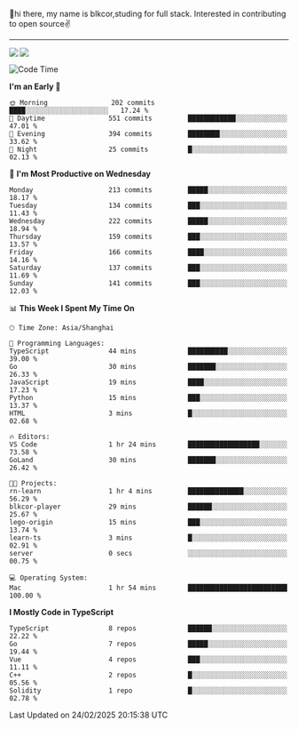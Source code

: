 👋hi there, my name is blkcor,studing for full stack.
Interested in contributing to open source✌️

<hr/>

![](https://github-readme-stats.vercel.app/api?username=blkcor)
<a href="https://github.com/blkcor/github-readme-stats">
    <img align="left" src="https://github-readme-stats.vercel.app/api/top-langs/?username=blkcor&hide=jupyter%20notebook,shaderlab,tex,c%23&langs_count=9" />
</a>


<!--START_SECTION:waka-->
![Code Time](http://img.shields.io/badge/Code%20Time-1%2C815%20hrs%2042%20mins-blue)

**I'm an Early 🐤** 

```text
🌞 Morning                202 commits         ████░░░░░░░░░░░░░░░░░░░░░   17.24 % 
🌆 Daytime                551 commits         ████████████░░░░░░░░░░░░░   47.01 % 
🌃 Evening                394 commits         ████████░░░░░░░░░░░░░░░░░   33.62 % 
🌙 Night                  25 commits          █░░░░░░░░░░░░░░░░░░░░░░░░   02.13 % 
```
📅 **I'm Most Productive on Wednesday** 

```text
Monday                   213 commits         █████░░░░░░░░░░░░░░░░░░░░   18.17 % 
Tuesday                  134 commits         ███░░░░░░░░░░░░░░░░░░░░░░   11.43 % 
Wednesday                222 commits         █████░░░░░░░░░░░░░░░░░░░░   18.94 % 
Thursday                 159 commits         ███░░░░░░░░░░░░░░░░░░░░░░   13.57 % 
Friday                   166 commits         ████░░░░░░░░░░░░░░░░░░░░░   14.16 % 
Saturday                 137 commits         ███░░░░░░░░░░░░░░░░░░░░░░   11.69 % 
Sunday                   141 commits         ███░░░░░░░░░░░░░░░░░░░░░░   12.03 % 
```


📊 **This Week I Spent My Time On** 

```text
🕑︎ Time Zone: Asia/Shanghai

💬 Programming Languages: 
TypeScript               44 mins             ██████████░░░░░░░░░░░░░░░   39.00 % 
Go                       30 mins             ███████░░░░░░░░░░░░░░░░░░   26.33 % 
JavaScript               19 mins             ████░░░░░░░░░░░░░░░░░░░░░   17.23 % 
Python                   15 mins             ███░░░░░░░░░░░░░░░░░░░░░░   13.37 % 
HTML                     3 mins              █░░░░░░░░░░░░░░░░░░░░░░░░   02.68 % 

🔥 Editors: 
VS Code                  1 hr 24 mins        ██████████████████░░░░░░░   73.58 % 
GoLand                   30 mins             ███████░░░░░░░░░░░░░░░░░░   26.42 % 

🐱‍💻 Projects: 
rn-learn                 1 hr 4 mins         ██████████████░░░░░░░░░░░   56.29 % 
blkcor-player            29 mins             ██████░░░░░░░░░░░░░░░░░░░   25.67 % 
lego-origin              15 mins             ███░░░░░░░░░░░░░░░░░░░░░░   13.74 % 
learn-ts                 3 mins              █░░░░░░░░░░░░░░░░░░░░░░░░   02.91 % 
server                   0 secs              ░░░░░░░░░░░░░░░░░░░░░░░░░   00.75 % 

💻 Operating System: 
Mac                      1 hr 54 mins        █████████████████████████   100.00 % 
```

**I Mostly Code in TypeScript** 

```text
TypeScript               8 repos             ██████░░░░░░░░░░░░░░░░░░░   22.22 % 
Go                       7 repos             █████░░░░░░░░░░░░░░░░░░░░   19.44 % 
Vue                      4 repos             ███░░░░░░░░░░░░░░░░░░░░░░   11.11 % 
C++                      2 repos             █░░░░░░░░░░░░░░░░░░░░░░░░   05.56 % 
Solidity                 1 repo              █░░░░░░░░░░░░░░░░░░░░░░░░   02.78 % 
```




 Last Updated on 24/02/2025 20:15:38 UTC
<!--END_SECTION:waka-->


